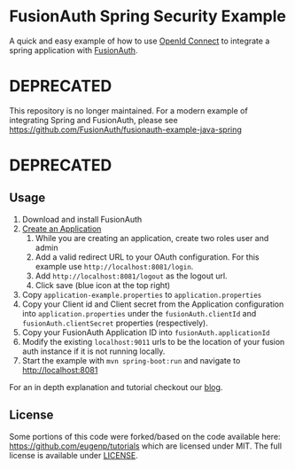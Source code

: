 FusionAuth Spring Security Example
====
A quick and easy example of how to use [OpenId Connect](https://openid.net/connect/) to integrate a spring application with [FusionAuth](https://fusionauth.io).

# DEPRECATED

This repository is no longer maintained. For a modern example of integrating Spring and FusionAuth, please see https://github.com/FusionAuth/fusionauth-example-java-spring

# DEPRECATED

Usage
----

1. Download and install FusionAuth
1. [Create an Application](https://fusionauth.io/docs/v1/tech/tutorials/create-an-application)
    1. While you are creating an application, create two roles user and admin
    1. Add a valid redirect URL to your OAuth configuration. For this example use `http://localhost:8081/login`.
    1. Add `http://localhost:8081/logout` as the logout url.
    1. Click save (blue icon at the top right)
1. Copy `application-example.properties` to `application.properties`
1. Copy your Client id and Client secret from the Application configuration into `application.properties`
 under the `fusionAuth.clientId` and `fusionAuth.clientSecret` properties (respectively).
1. Copy your FusionAuth Application ID into `fusionAuth.applicationId`
1. Modify the existing `localhost:9011` urls to be the location of your fusion auth instance if it is not running locally.
1. Start the example with `mvn spring-boot:run` and navigate to [http://localhost:8081](http://localhost8081)

For an in depth explanation and tutorial checkout our [blog](https://fusionauth.io/blog/2018/10/24/easy-integration-of-fusionauth-and-spring).

License
----
Some portions of this code were forked/based on the code available here: https://github.com/eugenp/tutorials
which are licensed under MIT. The full license is available under [LICENSE](LICENSE).
